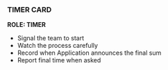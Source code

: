 ### TIMER CARD
**ROLE: TIMER**
- Signal the team to start
- Watch the process carefully
- Record when Application announces the final sum
- Report final time when asked